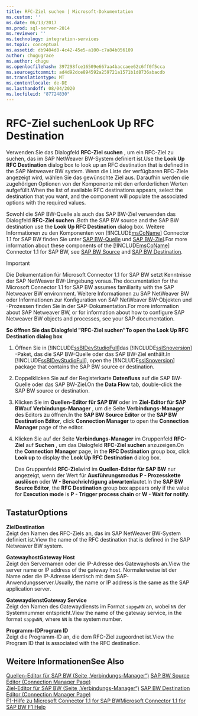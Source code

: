 ```yaml
---
title: RFC-Ziel suchen | Microsoft-Dokumentation
ms.custom: ''
ms.date: 06/13/2017
ms.prod: sql-server-2014
ms.reviewer: ''
ms.technology: integration-services
ms.topic: conceptual
ms.assetid: db9404d8-4c42-45e5-a100-c7a84b056109
author: chugugrace
ms.author: chugu
ms.openlocfilehash: 397298fce16509e667aa4baccaee62c6ff0f5cca
ms.sourcegitcommit: ad4d92dce894592a259721a1571b1d8736abacdb
ms.translationtype: MT
ms.contentlocale: de-DE
ms.lasthandoff: 08/04/2020
ms.locfileid: "87724830"
---
```

# <a name="look-up-rfc-destination"></a><span data-ttu-id="346bc-102">RFC-Ziel suchen</span><span class="sxs-lookup"><span data-stu-id="346bc-102">Look Up RFC Destination</span></span>
  <span data-ttu-id="346bc-103">Verwenden Sie das Dialogfeld **RFC-Ziel suchen** , um ein RFC-Ziel zu suchen, das im SAP NetWeaver BW-System definiert ist.</span><span class="sxs-lookup"><span data-stu-id="346bc-103">Use the **Look Up RFC Destination** dialog box to look up an RFC destination that is defined in the SAP Netweaver BW system.</span></span> <span data-ttu-id="346bc-104">Wenn die Liste der verfügbaren RFC-Ziele angezeigt wird, wählen Sie das gewünschte Ziel aus. Daraufhin werden die zugehörigen Optionen von der Komponente mit den erforderlichen Werten aufgefüllt.</span><span class="sxs-lookup"><span data-stu-id="346bc-104">When the list of available RFC destinations appears, select the destination that you want, and the component will populate the associated options with the required values.</span></span>  
  
 <span data-ttu-id="346bc-105">Sowohl die SAP BW-Quelle als auch das SAP BW-Ziel verwenden das Dialogfeld **RFC-Ziel suchen** .</span><span class="sxs-lookup"><span data-stu-id="346bc-105">Both the SAP BW source and the SAP BW destination use the **Look Up RFC Destination** dialog box.</span></span> <span data-ttu-id="346bc-106">Weitere Informationen zu den Komponenten von [!INCLUDE[msCoName](../../includes/msconame-md.md)] Connector 1.1 for SAP BW finden Sie unter [SAP BW-Quelle](sap-bw-source.md) und [SAP BW-Ziel](sap-bw-destination.md).</span><span class="sxs-lookup"><span data-stu-id="346bc-106">For more information about these components of the [!INCLUDE[msCoName](../../includes/msconame-md.md)] Connector 1.1 for SAP BW, see [SAP BW Source](sap-bw-source.md) and [SAP BW Destination](sap-bw-destination.md).</span></span>  
  
> [!IMPORTANT]  
>  <span data-ttu-id="346bc-107">Die Dokumentation für Microsoft Connector 1.1 for SAP BW setzt Kenntnisse der SAP NetWeaver BW-Umgebung voraus.</span><span class="sxs-lookup"><span data-stu-id="346bc-107">The documentation for the Microsoft Connector 1.1 for SAP BW assumes familiarity with the SAP Netweaver BW environment.</span></span> <span data-ttu-id="346bc-108">Weitere Informationen zu SAP NetWeaver BW oder Informationen zur Konfiguration von SAP NetWeaver BW-Objekten und -Prozessen finden Sie in der SAP-Dokumentation.</span><span class="sxs-lookup"><span data-stu-id="346bc-108">For more information about SAP Netweaver BW, or for information about how to configure SAP Netweaver BW objects and processes, see your SAP documentation.</span></span>  
  
 <span data-ttu-id="346bc-109">**So öffnen Sie das Dialogfeld "RFC-Ziel suchen"**</span><span class="sxs-lookup"><span data-stu-id="346bc-109">**To open the Look Up RFC Destination dialog box**</span></span>  
  
1.  <span data-ttu-id="346bc-110">Öffnen Sie in [!INCLUDE[ssBIDevStudioFull](../../includes/ssbidevstudiofull-md.md)]das [!INCLUDE[ssISnoversion](../../includes/ssisnoversion-md.md)] -Paket, das die SAP BW-Quelle oder das SAP BW-Ziel enthält.</span><span class="sxs-lookup"><span data-stu-id="346bc-110">In [!INCLUDE[ssBIDevStudioFull](../../includes/ssbidevstudiofull-md.md)], open the [!INCLUDE[ssISnoversion](../../includes/ssisnoversion-md.md)] package that contains the SAP BW source or destination.</span></span>  
  
2.  <span data-ttu-id="346bc-111">Doppelklicken Sie auf der Registerkarte **Datenfluss** auf die SAP BW-Quelle oder das SAP BW-Ziel.</span><span class="sxs-lookup"><span data-stu-id="346bc-111">On the **Data Flow** tab, double-click the SAP BW source or destination.</span></span>  
  
3.  <span data-ttu-id="346bc-112">Klicken Sie im **Quellen-Editor für SAP BW** oder im **Ziel-Editor für SAP BW**auf **Verbindungs-Manager** , um die Seite **Verbindungs-Manager** des Editors zu öffnen.</span><span class="sxs-lookup"><span data-stu-id="346bc-112">In the **SAP BW Source Editor** or the **SAP BW Destination Editor**, click **Connection Manager** to open the **Connection Manager** page of the editor.</span></span>  
  
4.  <span data-ttu-id="346bc-113">Klicken Sie auf der Seite **Verbindungs-Manager** im Gruppenfeld **RFC-Ziel** auf **Suchen** , um das Dialogfeld **RFC-Ziel suchen** anzuzeigen.</span><span class="sxs-lookup"><span data-stu-id="346bc-113">On the **Connection Manager** page, in the **RFC Destination** group box, click **Look up** to display the **Look Up RFC Destination** dialog box.</span></span>  
  
     <span data-ttu-id="346bc-114">Das Gruppenfeld **RFC-Ziel**wird im **Quellen-Editor für SAP BW** nur angezeigt, wenn der Wert für **Ausführungsmodus** **P - Prozesskette auslösen** oder **W - Benachrichtigung abwarten**lautet.</span><span class="sxs-lookup"><span data-stu-id="346bc-114">In the **SAP BW Source Editor**, the **RFC Destination** group box appears only if the value for **Execution mode** is **P - Trigger process chain** or **W - Wait for notify**.</span></span>  
  
## <a name="options"></a><span data-ttu-id="346bc-115">Tastatur</span><span class="sxs-lookup"><span data-stu-id="346bc-115">Options</span></span>  
 <span data-ttu-id="346bc-116">**Ziel**</span><span class="sxs-lookup"><span data-stu-id="346bc-116">**Destination**</span></span>  
 <span data-ttu-id="346bc-117">Zeigt den Namen des RFC-Ziels an, das im SAP NetWeaver BW-System definiert ist.</span><span class="sxs-lookup"><span data-stu-id="346bc-117">View the name of the RFC destination that is defined in the SAP Netweaver BW system.</span></span>  
  
 <span data-ttu-id="346bc-118">**Gatewayhost**</span><span class="sxs-lookup"><span data-stu-id="346bc-118">**Gateway Host**</span></span>  
 <span data-ttu-id="346bc-119">Zeigt den Servernamen oder die IP-Adresse des Gatewayhosts an.</span><span class="sxs-lookup"><span data-stu-id="346bc-119">View the server name or IP address of the gateway host.</span></span> <span data-ttu-id="346bc-120">Normalerweise ist der Name oder die IP-Adresse identisch mit dem SAP-Anwendungsserver.</span><span class="sxs-lookup"><span data-stu-id="346bc-120">Usually, the name or IP address is the same as the SAP application server.</span></span>  
  
 <span data-ttu-id="346bc-121">**Gatewaydienst**</span><span class="sxs-lookup"><span data-stu-id="346bc-121">**Gateway Service**</span></span>  
 <span data-ttu-id="346bc-122">Zeigt den Namen des Gatewaydiensts im Format `sapgwNN` an, wobei `NN` der Systemnummer entspricht.</span><span class="sxs-lookup"><span data-stu-id="346bc-122">View the name of the gateway service, in the format `sapgwNN`, where `NN` is the system number.</span></span>  
  
 <span data-ttu-id="346bc-123">**Programm-ID**</span><span class="sxs-lookup"><span data-stu-id="346bc-123">**Program ID**</span></span>  
 <span data-ttu-id="346bc-124">Zeigt die Programm-ID an, die dem RFC-Ziel zugeordnet ist.</span><span class="sxs-lookup"><span data-stu-id="346bc-124">View the Program ID that is associated with the RFC destination.</span></span>  
  
## <a name="see-also"></a><span data-ttu-id="346bc-125">Weitere Informationen</span><span class="sxs-lookup"><span data-stu-id="346bc-125">See Also</span></span>  
 <span data-ttu-id="346bc-126">[Quellen-Editor für SAP BW &#40;Seite „Verbindungs-Manager“&#41;](sap-bw-source-editor-connection-manager-page.md) </span><span class="sxs-lookup"><span data-stu-id="346bc-126">[SAP BW Source Editor &#40;Connection Manager Page&#41;](sap-bw-source-editor-connection-manager-page.md) </span></span>  
 <span data-ttu-id="346bc-127">[Ziel-Editor für SAP BW &#40;Seite „Verbindungs-Manager“&#41;](sap-bw-destination-editor-connection-manager-page.md) </span><span class="sxs-lookup"><span data-stu-id="346bc-127">[SAP BW Destination Editor &#40;Connection Manager Page&#41;](sap-bw-destination-editor-connection-manager-page.md) </span></span>  
 [<span data-ttu-id="346bc-128">F1-Hilfe zu Microsoft Connector 1.1 for SAP BW</span><span class="sxs-lookup"><span data-stu-id="346bc-128">Microsoft Connector 1.1 for SAP BW F1 Help</span></span>](../microsoft-connector-for-sap-bw-f1-help.md)  
  
  
